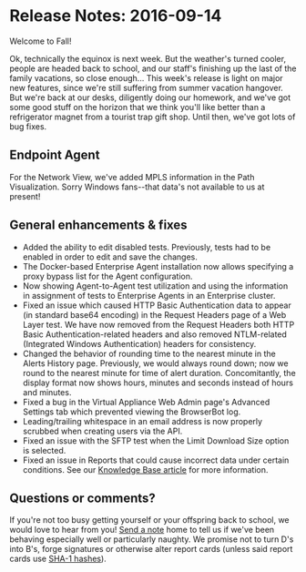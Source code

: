 # Release Notes: 2016-09-14

Welcome to Fall!

Ok, technically the equinox is next week.  But the weather's turned cooler, people are headed back to school, and our staff's finishing up the last of the family vacations, so close enough...  This week's release is light on major new features, since we're still suffering from summer vacation hangover. But we're back at our desks, diligently doing our homework, and we've got some good stuff on the horizon that we think you'll like better than a refrigerator magnet from a tourist trap gift shop.  Until then, we've got lots of bug fixes.

## Endpoint Agent

For the Network View, we've added MPLS information in the Path Visualization. Sorry Windows fans--that data's not available to us at present!

## General enhancements & fixes

* Added the ability to edit disabled tests. Previously, tests had to be enabled in order to edit and save the changes.
* The Docker-based Enterprise Agent installation now allows specifying a proxy bypass list for the Agent configuration.
* Now showing Agent-to-Agent test utilization and using the information in assignment of tests to Enterprise Agents in an Enterprise cluster.
* Fixed an issue which caused HTTP Basic Authentication data to appear \(in standard base64 encoding\) in the Request Headers page of a Web Layer test.  We have now removed from the Request Headers both HTTP Basic Authentication-related headers and also removed NTLM-related \(Integrated Windows Authentication\) headers for consistency.
* Changed the behavior of rounding time to the nearest minute in the Alerts History page. Previously, we would always round down; now we round to the nearest minute for time of alert duration.  Concomitantly, the display format now shows hours, minutes and seconds instead of hours and minutes.
* Fixed a bug in the Virtual Appliance Web Admin page's Advanced Settings tab which prevented viewing the BrowserBot log.
* Leading/trailing whitespace in an email address is now properly scrubbed when creating users via the API.
* Fixed an issue with the SFTP test when the Limit Download Size option is selected.
* Fixed an issue in Reports that could cause incorrect data under certain conditions.  See our [Knowledge Base article](https://success.thousandeyes.com/ViewArticle?articleIdParam=kA044000000Cn2ECAS) for more information.

## Questions or comments?

If you're not too busy getting yourself or your offspring back to school, we would love to hear from you! [Send a note](mailto:support@thousandeyes.com) home to tell us if we've been behaving especially well or particularly naughty.  We promise not to turn D's into B's, forge signatures or otherwise alter report cards \(unless said report cards use [SHA-1 hashes](https://en.wikipedia.org/wiki/SHA-1)\).

